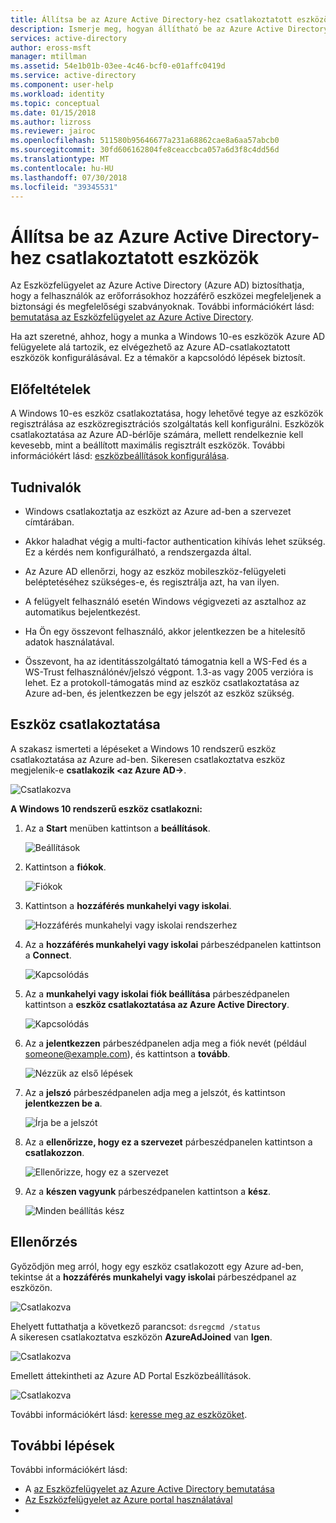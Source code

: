 ```yaml
---
title: Állítsa be az Azure Active Directory-hez csatlakoztatott eszközök |} A Microsoft Docs
description: Ismerje meg, hogyan állítható be az Azure Active Directoryhoz csatlakoztatott eszközökön.
services: active-directory
author: eross-msft
manager: mtillman
ms.assetid: 54e1b01b-03ee-4c46-bcf0-e01affc0419d
ms.service: active-directory
ms.component: user-help
ms.workload: identity
ms.topic: conceptual
ms.date: 01/15/2018
ms.author: lizross
ms.reviewer: jairoc
ms.openlocfilehash: 511580b95646677a231a68862cae8a6aa57abcb0
ms.sourcegitcommit: 30fd606162804fe8ceaccbca057a6d3f8c4dd56d
ms.translationtype: MT
ms.contentlocale: hu-HU
ms.lasthandoff: 07/30/2018
ms.locfileid: "39345531"
---
```

# <a name="set-up-azure-active-directory-joined-devices"></a>Állítsa be az Azure Active Directory-hez csatlakoztatott eszközök

Az Eszközfelügyelet az Azure Active Directory (Azure AD) biztosíthatja, hogy a felhasználók az erőforrásokhoz hozzáférő eszközei megfeleljenek a biztonsági és megfelelőségi szabványoknak. További információkért lásd: [bemutatása az Eszközfelügyelet az Azure Active Directory](../device-management-introduction.md).

Ha azt szeretné, ahhoz, hogy a munka a Windows 10-es eszközök Azure AD felügyelete alá tartozik, ez elvégezhető az Azure AD-csatlakoztatott eszközök konfigurálásával. Ez a témakör a kapcsolódó lépések biztosít. 


## <a name="prerequisites"></a>Előfeltételek

A Windows 10-es eszköz csatlakoztatása, hogy lehetővé tegye az eszközök regisztrálása az eszközregisztrációs szolgáltatás kell konfigurálni. Eszközök csatlakoztatása az Azure AD-bérlője számára, mellett rendelkeznie kell kevesebb, mint a beállított maximális regisztrált eszközök. További információkért lásd: [eszközbeállítások konfigurálása](../device-management-azure-portal.md#configure-device-settings).



## <a name="what-you-should-know"></a>Tudnivalók


- Windows csatlakoztatja az eszközt az Azure ad-ben a szervezet címtárában.

- Akkor haladhat végig a multi-factor authentication kihívás lehet szükség. Ez a kérdés nem konfigurálható, a rendszergazda által.

- Az Azure AD ellenőrzi, hogy az eszköz mobileszköz-felügyeleti beléptetéséhez szükséges-e, és regisztrálja azt, ha van ilyen.

- A felügyelt felhasználó esetén Windows végigvezeti az asztalhoz az automatikus bejelentkezést.

- Ha Ön egy összevont felhasználó, akkor jelentkezzen be a hitelesítő adatok használatával.

- Összevont, ha az identitásszolgáltató támogatnia kell a WS-Fed és a WS-Trust felhasználónév/jelszó végpont. 1.3-as vagy 2005 verzióra is lehet. Ez a protokoll-támogatás mind az eszköz csatlakoztatása az Azure ad-ben, és jelentkezzen be egy jelszót az eszköz szükség. 




## <a name="joining-a-device"></a>Eszköz csatlakoztatása

A szakasz ismerteti a lépéseket a Windows 10 rendszerű eszköz csatlakoztatása az Azure ad-ben. Sikeresen csatlakoztatva eszköz megjelenik-e **csatlakozik \<az Azure AD-\>**.

![Csatlakozva](./media/device-management-azuread-joined-devices-setup/13.png)


**A Windows 10 rendszerű eszköz csatlakozni:**

1. Az a **Start** menüben kattintson a **beállítások**.

    ![Beállítások](./media/device-management-azuread-joined-devices-setup/01.png)

2. Kattintson a **fiókok**.

    ![Fiókok](./media/device-management-azuread-joined-devices-setup/02.png)


3. Kattintson a **hozzáférés munkahelyi vagy iskolai**.

    ![Hozzáférés munkahelyi vagy iskolai rendszerhez](./media/device-management-azuread-joined-devices-setup/03.png)

4. Az a **hozzáférés munkahelyi vagy iskolai** párbeszédpanelen kattintson a **Connect**.

    ![Kapcsolódás](./media/device-management-azuread-joined-devices-setup/04.png)


5. Az a **munkahelyi vagy iskolai fiók beállítása** párbeszédpanelen kattintson a **eszköz csatlakoztatása az Azure Active Directory**.

    ![Kapcsolódás](./media/device-management-azuread-joined-devices-setup/08.png)


6. Az a **jelentkezzen** párbeszédpanelen adja meg a fiók nevét (például someone@example.com), és kattintson a **tovább**.

    ![Nézzük az első lépések](./media/device-management-azuread-joined-devices-setup/10.png)


6. Az a **jelszó** párbeszédpanelen adja meg a jelszót, és kattintson **jelentkezzen be a**.

    ![Írja be a jelszót](./media/device-management-azuread-joined-devices-setup/05.png)


7. Az a **ellenőrizze, hogy ez a szervezet** párbeszédpanelen kattintson a **csatlakozzon**.

    ![Ellenőrizze, hogy ez a szervezet](./media/device-management-azuread-joined-devices-setup/11.png)


8. Az a **készen vagyunk** párbeszédpanelen kattintson a **kész**.

    ![Minden beállítás kész](./media/device-management-azuread-joined-devices-setup/12.png)

## <a name="verification"></a>Ellenőrzés

Győződjön meg arról, hogy egy eszköz csatlakozott egy Azure ad-ben, tekintse át a **hozzáférés munkahelyi vagy iskolai** párbeszédpanel az eszközön.

![Csatlakozva](./media/device-management-azuread-joined-devices-setup/13.png)

Ehelyett futtathatja a következő parancsot: `dsregcmd /status`  
A sikeresen csatlakoztatva eszközön **AzureAdJoined** van **Igen**.

![Csatlakozva](./media/device-management-azuread-joined-devices-setup/14.png)

Emellett áttekintheti az Azure AD Portal Eszközbeállítások.

![Csatlakozva](./media/device-management-azuread-joined-devices-setup/15.png)

További információkért lásd: [keresse meg az eszközöket](../device-management-azure-portal.md#locate-devices).


## <a name="next-steps"></a>További lépések

További információkért lásd: 

- A [az Eszközfelügyelet az Azure Active Directory bemutatása](../device-management-introduction.md)
- [Az Eszközfelügyelet az Azure portal használatával](../device-management-azure-portal.md)
- 



